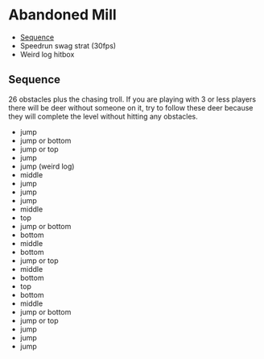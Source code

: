 # Abandoned Mill

- [Sequence](#sequence)
- Speedrun swag strat (30fps)
- Weird log hitbox

## <a name="sequence"></a>Sequence

26 obstacles plus the chasing troll. If you are playing with 3 or less players there will be deer without someone on it, try to follow these deer because they will complete the level without hitting any obstacles.

- jump
- jump or bottom
- jump or top
- jump
- jump (weird log)
- middle
- jump
- jump
- jump
- middle
- top
- jump or bottom
- bottom
- middle
- bottom
- jump or top
- middle
- bottom
- top
- bottom
- middle
- jump or bottom
- jump or top
- jump
- jump
- jump

